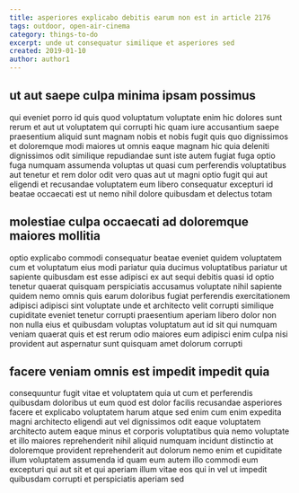 ```yaml
---
title: asperiores explicabo debitis earum non est in article 2176
tags: outdoor, open-air-cinema
category: things-to-do
excerpt: unde ut consequatur similique et asperiores sed
created: 2019-01-10
author: author1
---
```


## ut aut saepe culpa minima ipsam possimus

qui eveniet porro id quis quod voluptatum voluptate enim hic dolores sunt rerum et aut ut voluptatem qui corrupti hic quam iure accusantium saepe praesentium aliquid sunt magnam nobis et nobis fugit quis quo dignissimos et doloremque modi maiores ut omnis eaque magnam hic quia deleniti dignissimos odit similique repudiandae sunt iste autem fugiat fuga optio fuga numquam assumenda voluptas ut quasi cum perferendis voluptatibus aut tenetur et rem dolor odit vero quas aut ut magni optio fugit qui aut eligendi et recusandae voluptatem eum libero consequatur excepturi id beatae occaecati est ut nemo nihil dolore quibusdam et delectus totam

## molestiae culpa occaecati ad doloremque maiores mollitia

optio explicabo commodi consequatur beatae eveniet quidem voluptatem cum et voluptatum eius modi pariatur quia ducimus voluptatibus pariatur ut sapiente quibusdam est esse adipisci ex aut sequi debitis quasi id optio tenetur quaerat quisquam perspiciatis accusamus voluptate nihil sapiente quidem nemo omnis quis earum doloribus fugiat perferendis exercitationem adipisci adipisci sint voluptate unde et architecto velit corrupti similique cupiditate eveniet tenetur corrupti praesentium aperiam libero dolor non non nulla eius et quibusdam voluptas voluptatum aut id sit qui numquam veniam quaerat quis et est rerum odio maiores eum adipisci enim culpa nisi provident aut aspernatur sunt quisquam amet dolorum corrupti

## facere veniam omnis est impedit impedit quia

consequuntur fugit vitae et voluptatem quia ut cum et perferendis quibusdam doloribus ut eum quod est dolor facilis recusandae asperiores facere et explicabo voluptatem harum atque sed enim cum enim expedita magni architecto eligendi aut vel dignissimos odit eaque voluptatem architecto autem eaque minus et corporis voluptatibus quia nemo voluptate et illo maiores reprehenderit nihil aliquid numquam incidunt distinctio at doloremque provident reprehenderit aut dolorum nemo enim et cupiditate illum voluptatem assumenda id quam eum autem illo commodi eum excepturi qui aut sit et qui aperiam illum vitae eos qui in vel ut impedit quibusdam corrupti et perspiciatis aperiam sed
